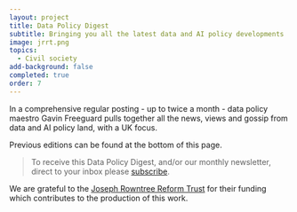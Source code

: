 ```yaml
---
layout: project
title: Data Policy Digest
subtitle: Bringing you all the latest data and AI policy developments
image: jrrt.png
topics:
  - Civil society
add-background: false
completed: true
order: 7
---
```

In a comprehensive regular posting - up to twice a month -  data policy maestro Gavin Freeguard pulls together all the news, views and gossip from data and AI policy land, with a UK focus. 

<!--more-->

Previous editions can be found at the bottom of this page.

> To receive this Data Policy Digest, and/or our monthly newsletter, direct to your inbox please [subscribe](https://connectedbydata.us21.list-manage.com/subscribe?u=7c03d6a429375c9cc2eef194f&id=3c200de804).

We are grateful to the [Joseph Rowntree Reform Trust](https://www.jrrt.org.uk/) for their funding which contributes to the production of this work.